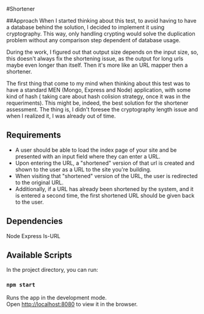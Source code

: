 #Shortener

##Approach
When I started thinking about this test, to avoid having to have a database behind the solution, I decided to implement it using cryptography. This way, only handling crypting would solve the duplication problem without any comparison step dependent of database usage.

During the work, I figured out that output size depends on the input size, so, this doesn't always fix the shortening issue, as the output for long urls maybe even longer than itself. Then it's more like an URL mapper then a shortener. 

The first thing that come to my mind when thinking about this test was to have a standard MEN (Mongo, Express and Node) application, with some kind of hash ( taking care about hash colision strategy, once it was in the requeriments). This might be, indeed, the best solution for the shortener assessment. The thing is, I didn't foresee the cryptography length issue and when I realized it, I was already out of time.

## Requirements
* A user should be able to load the index page of your site and be presented with an input field where they can enter a URL.
* Upon entering the URL, a "shortened" version of that url is created and shown to the user as a URL to the site you're building.
* When visiting that "shortened" version of the URL, the user is redirected to the original URL.
* Additionally, if a URL has already been shortened by the system, and it is entered a second time, the first shortened URL should be given back to the user.

## Dependencies
Node
Express
Is-URL
## Available Scripts

In the project directory, you can run:

### `npm start`

Runs the app in the development mode.<br>
Open [http://localhost:8080](http://localhost:8080) to view it in the browser.


<!-- ### `npm test`

Launches the test runner in the interactive watch mode.<br> -->